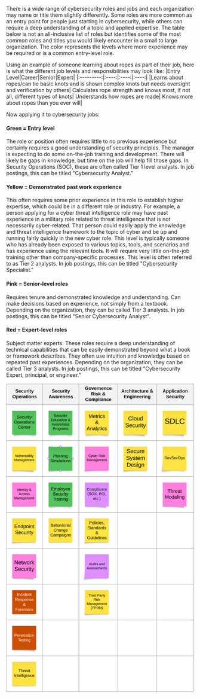 There is a wide range of cybersecurity roles and jobs and each organization may name or title them slightly differently. Some roles are more common as an entry point for people just starting in cybersecurity, while others can require a deep understanding of a topic and applied expertise. The table below is not an all-inclusive list of roles but identifies some of the most common roles and titles you would likely encounter in a small to large organization. The color represents the levels where more experience may be required or is a common entry-level role.

Using an example of someone learning about ropes as part of their job, here is what the different job levels and responsibilities may look like:
|Entry Level|Career|Senior|Expert|
|:---------:|:----:|:----:|:----:|
|Learns about ropes/can tie basic knots and is shown complex knots but needs oversight and verification by others| Calculates rope strength and knows most, if not all, different types of knots| Understands how ropes are made| Knows more about ropes than you ever will|  

Now applying it to cybersecurity jobs:

#### Green = Entry level   
The role or position often requires little to no previous experience but certainly requires a good understanding of security principles.  The manager is expecting to do some on-the-job training and development.  There will likely be gaps in knowledge, but time on the job will help fill those gaps. In Security Operations (SOC), these are often called Tier 1 level analysts. In job postings, this can be titled "Cybersecurity Analyst."       

#### Yellow = Demonstrated past work experience   
This often requires some prior experience in this role to establish higher expertise, which could be in a different role or industry. For example, a person applying for a cyber threat intelligence role may have past experience in a military role related to threat intelligence that is not necessarily cyber-related. That person could easily apply the knowledge and threat intelligence framework to the topic of cyber and be up and running fairly quickly in the new cyber role. This level is typically someone who has already been exposed to various topics, tools, and scenarios and has experience using the relevant tools. It will require very little on-the-job training other than company-specific processes. This level is often referred to as Tier 2 analysts. In job postings, this can be titled "Cybersecurity Specialist."     

#### Pink = Senior-level roles    
Requires tenure and demonstrated knowledge and understanding. Can make decisions based on experience, not simply from a textbook. Depending on the organization, they can be called Tier 3 analysts.  In job postings, this can be titled "Senior Cybersecurity Analyst".      

#### Red = Expert-level roles    
Subject matter experts. These roles require a deep understanding of technical capabilities that can be easily demonstrated beyond what a book or framework describes. They often use intuition and knowledge based on repeated past experiences.  Depending on the organization, they can be called Tier 3 analysts. In job postings, this can be titled "Cybersecurity Expert, principal, or engineer."     

![Screenshot of cybersecurity roles](https://github.com/lancemueller/CybersecurityCareer/blob/main/Cyber%20Roles.png)
